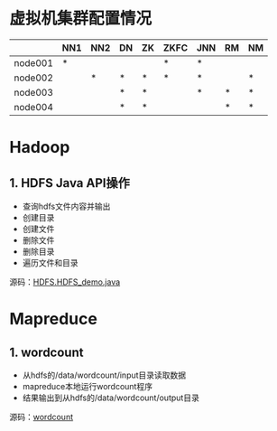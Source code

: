 # 虚拟机集群配置情况
| |NN1|NN2|DN|ZK|ZKFC|JNN|RM|NM|
|----|----|----|----|----|----|----|----|---|
|node001|*| | | |*|*| |	|	
|node002| |*|*|*|*|*| |*|
|node003| | |*|*| |*|*|*|					
|node004| | |*|*| |	|*|*|

# Hadoop
## 1. HDFS Java API操作
- 查询hdfs文件内容并输出
- 创建目录
- 创建文件
- 删除文件
- 删除目录
- 遍历文件和目录

源码：[HDFS.HDFS_demo.java](src/main/java/hdfs/HDFS_demo.java)

# Mapreduce
## 1. wordcount
- 从hdfs的/data/wordcount/input目录读取数据 
- mapreduce本地运行wordcount程序 
- 结果输出到从hdfs的/data/wordcount/output目录

源码：[wordcount](src/main/java/wordcount/)

